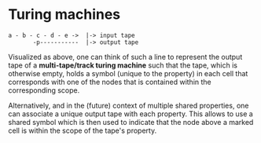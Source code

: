 
<!-- ======================================================================= -->
# Turing machines

```
a - b - c - d - e ->  |-> input tape
       -p-----------  |-> output tape
```

Visualized as above, one can think of such a line to represent the output tape
of a **multi-tape/track turing machine** such that the tape, which is otherwise
empty, holds a symbol (unique to the property) in each cell that corresponds
with one of the nodes that is contained within the corresponding scope.

Alternatively, and in the (future) context of multiple shared properties, one
can associate a unique output tape with each property. This allows to use a
shared symbol which is then used to indicate that the node above a marked cell
is within the scope of the tape's property.
